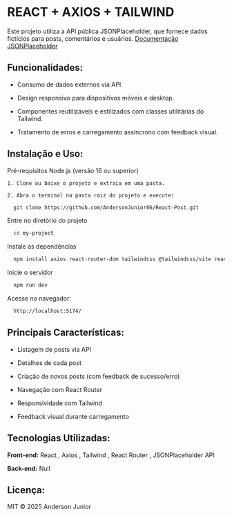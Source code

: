 # REACT + AXIOS + TAILWIND

Este projeto utiliza a API pública JSONPlaceholder, que fornece dados fictícios para posts, comentários e usuários.
[Documentação JSONPlaceholder](https://jsonplaceholder.typicode.com/guide/)


## Funcionalidades:

- Consumo de dados externos via API

- Design responsivo para dispositivos móveis e desktop.

- Componentes reutilizáveis e estilizados com classes utilitárias do Tailwind.

- Tratamento de erros e carregamento assíncrono com feedback visual.

## Instalação e Uso:

Pré-requisitos
Node.js (versão 16 ou superior)


    1. Clone ou baixe o projeto e extraia em uma pasta.  

    2. Abra o terminal na pasta raiz do projeto e execute:

```bash
  git clone https://github.com/AndersonJunior06/React-Post.git
```

Entre no diretório do projeto

```bash
  cd my-project
```

Instale as dependências

```bash
  npm install axios react-router-dom tailwindcss @tailwindcss/vite react-icons
```


Inicie o servidor

```bash
  npm run dev
```

Acesse no navegador:
```bash
  http://localhost:5174/
```

## Principais Características:

- Listagem de posts via API

- Detalhes de cada post

- Criação de novos posts (com feedback de sucesso/erro)

- Navegação com React Router

- Responsividade com Tailwind

- Feedback visual durante carregamento
## Tecnologias Utilizadas:

**Front-end:** React , Axios , Tailwind , React Router , JSONPlaceholder API

**Back-end:** Null

## Licença:
MIT © 2025 Anderson Junior
